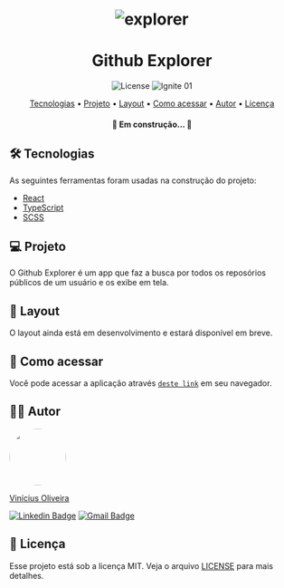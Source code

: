 <h1 align="center">
  <img alt="explorer" src="https://i.imgur.com/tXzdOlR.png?2" />
</h1>

<h1 align="center">Github Explorer</h1>

<p align="center">
  <img alt="License" src="https://img.shields.io/github/license/viniciusoliveiras/github-explorer">
  <img alt="Ignite 01" src="https://img.shields.io/badge/IGNITE-01-green?link=https://help.rocketseat.com.br/hc/pt-br/articles/1500003228822-O-que-%C3%A9-o-Ignite-">
</p>

<p align="center">
 <a href="#-tecnologias">Tecnologias</a> •
 <a href="#-projeto">Projeto</a> • 
 <a href="#-layout">Layout</a> • 
 <a href="#-como-acessar">Como acessar</a> • 
 <a href="#-autor">Autor</a> • 
 <a href="#-licença">Licença</a>
</p>

<h4 align="center"> 
	🚧 Em construção... 🚧
</h4>

## 🛠 Tecnologias
As seguintes ferramentas foram usadas na construção do projeto:

- [React](https://pt-br.reactjs.org/)
- [TypeScript](https://www.typescriptlang.org/)
- [SCSS](https://sass-lang.com/)

## 💻 Projeto

O Github Explorer é um app que faz a busca por todos os reposórios públicos de um usuário e os exibe em tela.

## 🔖 Layout

O layout ainda está em desenvolvimento e estará disponível em breve.

## 🚀 Como acessar

Você pode acessar a aplicação através [`deste link`](https://vo-github-explorer.netlify.app/) em seu navegador.

## ✍🏾 Autor
<a href="https://github.com/viniciusoliveiras/">
 <img style="border-radius: 50%;" src="https://avatars.githubusercontent.com/u/64497059?v=4" width="100px;" alt=""/>
 <br />
 <p>Vinícius Oliveira</p>
</a>  

[![Linkedin Badge](https://img.shields.io/badge/-ViníciusOliveira-blue?style=flat-square&logo=Linkedin&logoColor=white&link=https://www.linkedin.com/in/viniciusoliveiras-01532/)](https://www.linkedin.com/in/viniciusoliveiras-01532/)
[![Gmail Badge](https://img.shields.io/badge/-vinitag190@gmail.com-c14438?style=flat-square&logo=Gmail&logoColor=white&link=mailto:vinitag190@gmail.com)](mailto:vinitag190@gmail.com)

## 📄 Licença

Esse projeto está sob a licença MIT. Veja o arquivo [LICENSE](LICENSE) para mais detalhes.
